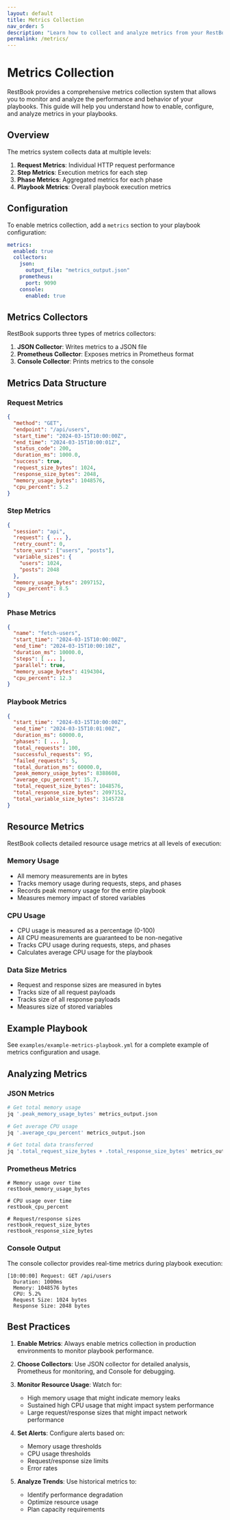 ```yaml
---
layout: default
title: Metrics Collection
nav_order: 5
description: "Learn how to collect and analyze metrics from your RestBook playbooks"
permalink: /metrics/
---
```


# Metrics Collection

RestBook provides a comprehensive metrics collection system that allows you to monitor and analyze the performance and behavior of your playbooks. This guide will help you understand how to enable, configure, and analyze metrics in your playbooks.

## Overview

The metrics system collects data at multiple levels:

1. **Request Metrics**: Individual HTTP request performance
2. **Step Metrics**: Execution metrics for each step
3. **Phase Metrics**: Aggregated metrics for each phase
4. **Playbook Metrics**: Overall playbook execution metrics

## Configuration

To enable metrics collection, add a `metrics` section to your playbook configuration:

```yaml
metrics:
  enabled: true
  collectors:
    json:
      output_file: "metrics_output.json"
    prometheus:
      port: 9090
    console:
      enabled: true
```

## Metrics Collectors

RestBook supports three types of metrics collectors:

1. **JSON Collector**: Writes metrics to a JSON file
2. **Prometheus Collector**: Exposes metrics in Prometheus format
3. **Console Collector**: Prints metrics to the console

## Metrics Data Structure

### Request Metrics

```json
{
  "method": "GET",
  "endpoint": "/api/users",
  "start_time": "2024-03-15T10:00:00Z",
  "end_time": "2024-03-15T10:00:01Z",
  "status_code": 200,
  "duration_ms": 1000.0,
  "success": true,
  "request_size_bytes": 1024,
  "response_size_bytes": 2048,
  "memory_usage_bytes": 1048576,
  "cpu_percent": 5.2
}
```

### Step Metrics

```json
{
  "session": "api",
  "request": { ... },
  "retry_count": 0,
  "store_vars": ["users", "posts"],
  "variable_sizes": {
    "users": 1024,
    "posts": 2048
  },
  "memory_usage_bytes": 2097152,
  "cpu_percent": 8.5
}
```

### Phase Metrics

```json
{
  "name": "fetch-users",
  "start_time": "2024-03-15T10:00:00Z",
  "end_time": "2024-03-15T10:00:10Z",
  "duration_ms": 10000.0,
  "steps": [ ... ],
  "parallel": true,
  "memory_usage_bytes": 4194304,
  "cpu_percent": 12.3
}
```

### Playbook Metrics

```json
{
  "start_time": "2024-03-15T10:00:00Z",
  "end_time": "2024-03-15T10:01:00Z",
  "duration_ms": 60000.0,
  "phases": [ ... ],
  "total_requests": 100,
  "successful_requests": 95,
  "failed_requests": 5,
  "total_duration_ms": 60000.0,
  "peak_memory_usage_bytes": 8388608,
  "average_cpu_percent": 15.7,
  "total_request_size_bytes": 1048576,
  "total_response_size_bytes": 2097152,
  "total_variable_size_bytes": 3145728
}
```

## Resource Metrics

RestBook collects detailed resource usage metrics at all levels of execution:

### Memory Usage
- All memory measurements are in bytes
- Tracks memory usage during requests, steps, and phases
- Records peak memory usage for the entire playbook
- Measures memory impact of stored variables

### CPU Usage
- CPU usage is measured as a percentage (0-100)
- All CPU measurements are guaranteed to be non-negative
- Tracks CPU usage during requests, steps, and phases
- Calculates average CPU usage for the playbook

### Data Size Metrics
- Request and response sizes are measured in bytes
- Tracks size of all request payloads
- Tracks size of all response payloads
- Measures size of stored variables

## Example Playbook

See `examples/example-metrics-playbook.yml` for a complete example of metrics configuration and usage.

## Analyzing Metrics

### JSON Metrics

```bash
# Get total memory usage
jq '.peak_memory_usage_bytes' metrics_output.json

# Get average CPU usage
jq '.average_cpu_percent' metrics_output.json

# Get total data transferred
jq '.total_request_size_bytes + .total_response_size_bytes' metrics_output.json
```

### Prometheus Metrics

```promql
# Memory usage over time
restbook_memory_usage_bytes

# CPU usage over time
restbook_cpu_percent

# Request/response sizes
restbook_request_size_bytes
restbook_response_size_bytes
```

### Console Output

The console collector provides real-time metrics during playbook execution:

```
[10:00:00] Request: GET /api/users
  Duration: 1000ms
  Memory: 1048576 bytes
  CPU: 5.2%
  Request Size: 1024 bytes
  Response Size: 2048 bytes
```

## Best Practices

1. **Enable Metrics**: Always enable metrics collection in production environments to monitor playbook performance.

2. **Choose Collectors**: Use JSON collector for detailed analysis, Prometheus for monitoring, and Console for debugging.

3. **Monitor Resource Usage**: Watch for:
   - High memory usage that might indicate memory leaks
   - Sustained high CPU usage that might impact system performance
   - Large request/response sizes that might impact network performance

4. **Set Alerts**: Configure alerts based on:
   - Memory usage thresholds
   - CPU usage thresholds
   - Request/response size limits
   - Error rates

5. **Analyze Trends**: Use historical metrics to:
   - Identify performance degradation
   - Optimize resource usage
   - Plan capacity requirements 